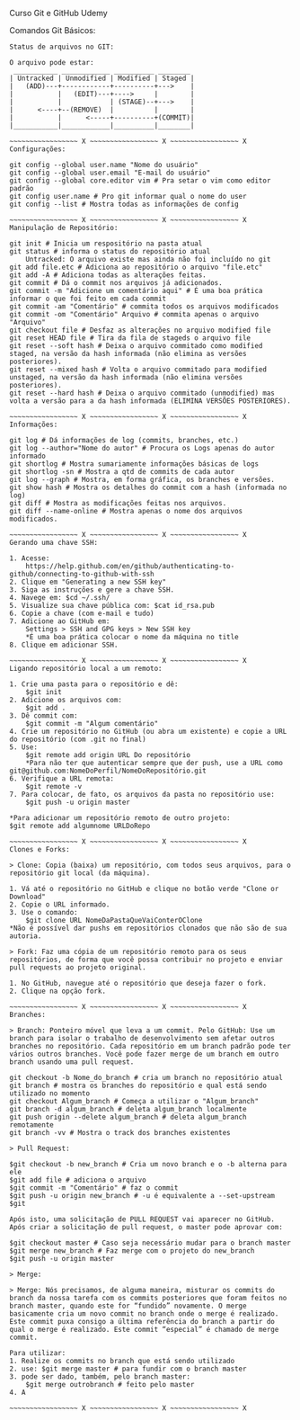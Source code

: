 Curso Git e GitHub Udemy

Comandos Git Básicos:

~~~~~~~~~~~~~~~~~ X ~~~~~~~~~~~~~~~~~ X ~~~~~~~~~~~~~~~~~ X
Status de arquivos no GIT:

O arquivo pode estar:
 ___________ ____________ __________ ________
| Untracked | Unmodified | Modified | Staged |
|   (ADD)---+------------+----------+--->    |
|           |   (EDIT)---+---->     |        |
|           |            | (STAGE)--+--->    |
|      <----+--(REMOVE)  |          |        |
|           |      <-----+----------+(COMMIT)|
|___________|____________|__________|________|

~~~~~~~~~~~~~~~~~ X ~~~~~~~~~~~~~~~~~ X ~~~~~~~~~~~~~~~~~ X
Configurações:

git config --global user.name "Nome do usuário"
git config --global user.email "E-mail do usuário"
git config --global core.editor vim # Pra setar o vim como editor padrão
git config user.name # Pro git informar qual o nome do user
git config --list # Mostra todas as informações de config

~~~~~~~~~~~~~~~~~ X ~~~~~~~~~~~~~~~~~ X ~~~~~~~~~~~~~~~~~ X
Manipulação de Repositório:

git init # Inicia um respositório na pasta atual
git status # informa o status do repositório atual
	Untracked: O arquivo existe mas ainda não foi incluído no git
git add file.etc # Adiciona ao repositório o arquivo "file.etc"
git add -A # Adiciona todas as alterações feitas.
git commit # Dá o commit nos arquivos já adicionados.
git commit -m "Adicione um comentário aqui" # É uma boa prática informar o que foi feito em cada commit
git commit -am "Comentário" # commita todos os arquivos modificados
git commit -om "Comentário" Arquivo # commita apenas o arquivo "Arquivo"
git checkout file # Desfaz as alterações no arquivo modified file
git reset HEAD file # Tira da fila de stageds o arquivo file
git reset --soft hash # Deixa o arquivo commitado como modified staged, na versão da hash informada (não elimina as versões posteriores).
git reset --mixed hash # Volta o arquivo commitado para modified unstaged, na versão da hash informada (não elimina versões posteriores).
git reset --hard hash # Deixa o arquivo commitado (unmodified) mas volta a versão para a da hash informada (ELIMINA VERSÕES POSTERIORES).

~~~~~~~~~~~~~~~~~ X ~~~~~~~~~~~~~~~~~ X ~~~~~~~~~~~~~~~~~ X
Informações:

git log # Dá informações de log (commits, branches, etc.)
git log --author="Nome do autor" # Procura os Logs apenas do autor informado
git shortlog # Mostra sumariamente informações básicas de logs
git shortlog -sn # Mostra a qtd de commits de cada autor
git log --graph # Mostra, em forma gráfica, os branches e versões.
git show hash # Mostra os detalhes do commit com a hash (informada no log)
git diff # Mostra as modificações feitas nos arquivos.
git diff --name-online # Mostra apenas o nome dos arquivos modificados.

~~~~~~~~~~~~~~~~~ X ~~~~~~~~~~~~~~~~~ X ~~~~~~~~~~~~~~~~~ X
Gerando uma chave SSH:

1. Acesse:
	https://help.github.com/en/github/authenticating-to-github/connecting-to-github-with-ssh
2. Clique em "Generating a new SSH key"
3. Siga as instruções e gere a chave SSH.
4. Navege em: $cd ~/.ssh/
5. Visualize sua chave pública com: $cat id_rsa.pub
6. Copie a chave (com e-mail e tudo)
7. Adicione ao GitHub em: 
	Settings > SSH and GPG keys > New SSH key
	*É uma boa prática colocar o nome da máquina no title
8. Clique em adicionar SSH.

~~~~~~~~~~~~~~~~~ X ~~~~~~~~~~~~~~~~~ X ~~~~~~~~~~~~~~~~~ X
Ligando repositório local a um remoto:

1. Crie uma pasta para o repositório e dê:
	$git init
2. Adicione os arquivos com:
	$git add .
3. Dê commit com:
	$git commit -m "Algum comentário"
4. Crie um repositório no GitHub (ou abra um existente) e copie a URL do repositório (com .git no final)
5. Use:
	$git remote add origin URL Do repositório
	*Para não ter que autenticar sempre que der push, use a URL como git@github.com:NomeDoPerfil/NomeDoRepositório.git
6. Verifique a URL remota:
	$git remote -v
7. Para colocar, de fato, os arquivos da pasta no repositório use:
	$git push -u origin master

*Para adicionar um repositório remoto de outro projeto:
$git remote add algumnome URLDoRepo

~~~~~~~~~~~~~~~~~ X ~~~~~~~~~~~~~~~~~ X ~~~~~~~~~~~~~~~~~ X
Clones e Forks:

> Clone: Copia (baixa) um repositório, com todos seus arquivos, para o repositório git local (da máquina).

1. Vá até o repositório no GitHub e clique no botão verde "Clone or Download"
2. Copie o URL informado.
3. Use o comando:
	$git clone URL NomeDaPastaQueVaiConterOClone
*Não é possível dar pushs em repositórios clonados que não são de sua autoria.

> Fork: Faz uma cópia de um repositório remoto para os seus repositórios, de forma que você possa contribuir no projeto e enviar pull requests ao projeto original.

1. No GitHub, navegue até o repositório que deseja fazer o fork.
2. Clique na opção fork.

~~~~~~~~~~~~~~~~~ X ~~~~~~~~~~~~~~~~~ X ~~~~~~~~~~~~~~~~~ X
Branches:

> Branch: Ponteiro móvel que leva a um commit. Pelo GitHub: Use um branch para isolar o trabalho de desenvolvimento sem afetar outros branches no repositório. Cada repositório em um branch padrão pode ter vários outros branches. Você pode fazer merge de um branch em outro branch usando uma pull request.

git checkout -b Nome_do_branch # cria um branch no repositório atual
git branch # mostra os branches do repositório e qual está sendo utilizado no momento
git checkout Algum_branch # Começa a utilizar o "Algum_branch"
git branch -d algum_branch # deleta algum_branch localmente
git push origin --delete algum_branch # deleta algum_branch remotamente
git branch -vv # Mostra o track dos branches existentes

> Pull Request:

$git checkout -b new_branch # Cria um novo branch e o -b alterna para ele
$git add file # adiciona o arquivo
$git commit -m "Comentário" # faz o commit
$git push -u origin new_branch # -u é equivalente a --set-upstream
$git 

Após isto, uma solicitação de PULL REQUEST vai aparecer no GitHub. Após criar a solicitação de pull request, o master pode aprovar com:

$git checkout master # Caso seja necessário mudar para o branch master
$git merge new_branch # Faz merge com o projeto do new_branch
$git push -u origin master

> Merge: 

> Merge: Nós precisamos, de alguma maneira, misturar os commits do branch da nossa tarefa com os commits posteriores que foram feitos no branch master, quando este for “fundido” novamente. O merge basicamente cria um novo commit no branch onde o merge é realizado. Este commit puxa consigo a última referência do branch a partir do qual o merge é realizado. Este commit “especial” é chamado de merge commit. 

Para utilizar:
1. Realize os commits no branch que está sendo utilizado
2. use: $git merge master # para fundir com o branch master
3. pode ser dado, também, pelo branch master:
	$git merge outrobranch # feito pelo master
4. A

~~~~~~~~~~~~~~~~~ X ~~~~~~~~~~~~~~~~~ X ~~~~~~~~~~~~~~~~~ X



